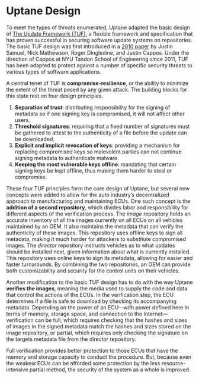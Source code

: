 # Uptane Design

To meet the types of threats enumerated, Uptane adapted the basic design of
[The Update Framework (TUF)](https://theupdateframework.github.io/overview.html ),
a flexible framework and specification that has proven successful in securing
software update systems on repositories.  The basic TUF design was first
introduced in a [2010 paper](https://ssl.engineering.nyu.edu/papers/samuel_tuf_ccs_2010.pdf)
by Justin Samuel, Nick Mathewson, Roger Dingledine, and Justin Cappos.
Under the direction of Cappos at NYU Tandon School of Engineering since 2011,
TUF has been adapted to protect against a number of specific security threats to
various types of software applications.

A central tenet of TUF is **compromise-resilience**, or the ability to minimize the
extent of the threat posed by any given attack. The building blocks for
this state rest on four design principles.

1. **Separation of trust**: distributing responsibility for the signing
of metadata so if one signing key is compromised, it will not affect other
users.
2. **Threshold signatures**: requiring that a fixed number of signatures
must be gathered to attest to the authenticity of a file before the update can
be downloaded.
3. **Explicit and implicit revocation of keys**: providing a mechanism for
replacing compromised keys so malevolent parties can not continue signing
metadata to authenticate malware.
4. **Keeping the most vulnerable keys offline**: mandating that certain
signing keys be kept offline, thus making them harder to steal or compromise.

These four TUF principles form the core design of Uptane, but several new
concepts were added to allow  for the auto industry’s decentralized approach to
manufacturing and maintaining ECUs. One such concept is the **addition of a
second repository**, which divides labor and responsibility for different
aspects of the verification process. The *image* repository holds an
accurate inventory of all the images currently on all ECUs on all vehicles
maintained by an OEM. It also maintains the metadata that can verify the
authenticity of these images. This repository uses offline keys to sign all
metadata, making it much harder for attackers to substitute compromised images.
The *director* repository instructs vehicles as to what updates should be
installed next, given information about what is currently installed. This
repository uses online keys to sign its metadata, allowing for easier
and faster turnarounds. By combining the two repositories,
an OEM can provide both customizability and security for the
control units on their vehicles.

Another modification to the basic TUF design has to do with the way
Uptane **verifies the  images**,  meaning the media used to supply the code
and data that control the actions of the  ECUs. In the verification
step, the ECU determines if a file is safe to download by checking
its accompanying metadata. Depending on the power of an ECU—with
power defined here in terms of memory, storage space,
and connection to the Internet—verification can be full, which
requires checking that the hashes and sizes of images in the
signed metadata match the hashes and sizes stored on the image
repository, or partial, which
requires only checking the signature on the targets metadata
file from the director repository.

Full verification provides better protection to those ECUs that
have the memory and storage capacity to conduct the procedure.
But, because even the weakest ECUs can be afforded some protection
by the less resource-intensive partial method, the security of the system
as a whole is improved.
